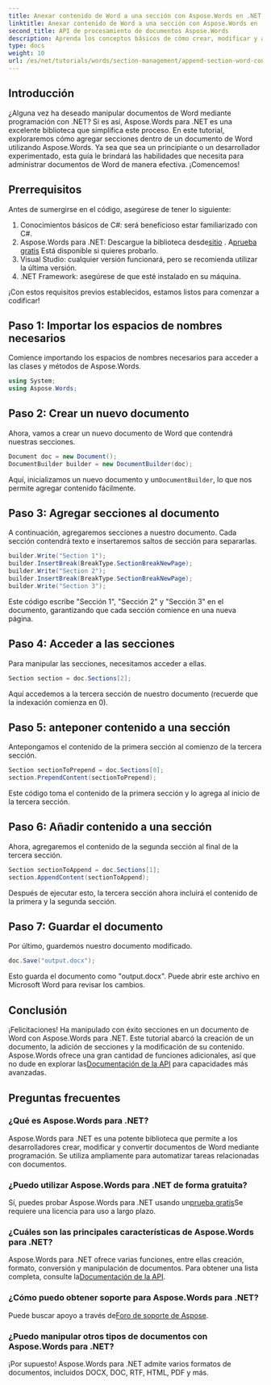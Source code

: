 ```yaml
---
title: Anexar contenido de Word a una sección con Aspose.Words en .NET
linktitle: Anexar contenido de Word a una sección con Aspose.Words en .NET
second_title: API de procesamiento de documentos Aspose.Words
description: Aprenda los conceptos básicos de cómo crear, modificar y agregar secciones en documentos de Word con ejemplos fáciles de seguir, perfectos tanto para principiantes como para desarrolladores experimentados.
type: docs
weight: 10
url: /es/net/tutorials/words/section-management/append-section-word-content/
---
```

## Introducción

¿Alguna vez ha deseado manipular documentos de Word mediante programación con .NET? Si es así, Aspose.Words para .NET es una excelente biblioteca que simplifica este proceso. En este tutorial, exploraremos cómo agregar secciones dentro de un documento de Word utilizando Aspose.Words. Ya sea que sea un principiante o un desarrollador experimentado, esta guía le brindará las habilidades que necesita para administrar documentos de Word de manera efectiva. ¡Comencemos!

## Prerrequisitos

Antes de sumergirse en el código, asegúrese de tener lo siguiente:

1. Conocimientos básicos de C#: será beneficioso estar familiarizado con C#.
2.  Aspose.Words para .NET: Descargue la biblioteca desde[sitio](https://releases.aspose.com/words/net/) . A[prueba gratis](https://releases.aspose.com/) Está disponible si quieres probarlo.
3. Visual Studio: cualquier versión funcionará, pero se recomienda utilizar la última versión.
4. .NET Framework: asegúrese de que esté instalado en su máquina.

¡Con estos requisitos previos establecidos, estamos listos para comenzar a codificar!

## Paso 1: Importar los espacios de nombres necesarios

Comience importando los espacios de nombres necesarios para acceder a las clases y métodos de Aspose.Words.

```csharp
using System;
using Aspose.Words;
```

## Paso 2: Crear un nuevo documento

Ahora, vamos a crear un nuevo documento de Word que contendrá nuestras secciones.

```csharp
Document doc = new Document();
DocumentBuilder builder = new DocumentBuilder(doc);
```

Aquí, inicializamos un nuevo documento y un`DocumentBuilder`, lo que nos permite agregar contenido fácilmente.

## Paso 3: Agregar secciones al documento

A continuación, agregaremos secciones a nuestro documento. Cada sección contendrá texto e insertaremos saltos de sección para separarlas.

```csharp
builder.Write("Section 1");
builder.InsertBreak(BreakType.SectionBreakNewPage);
builder.Write("Section 2");
builder.InsertBreak(BreakType.SectionBreakNewPage);
builder.Write("Section 3");
```

Este código escribe "Sección 1", "Sección 2" y "Sección 3" en el documento, garantizando que cada sección comience en una nueva página.

## Paso 4: Acceder a las secciones

Para manipular las secciones, necesitamos acceder a ellas.

```csharp
Section section = doc.Sections[2];
```

Aquí accedemos a la tercera sección de nuestro documento (recuerde que la indexación comienza en 0).

## Paso 5: anteponer contenido a una sección

Antepongamos el contenido de la primera sección al comienzo de la tercera sección.

```csharp
Section sectionToPrepend = doc.Sections[0];
section.PrependContent(sectionToPrepend);
```

Este código toma el contenido de la primera sección y lo agrega al inicio de la tercera sección.

## Paso 6: Añadir contenido a una sección

Ahora, agregaremos el contenido de la segunda sección al final de la tercera sección.

```csharp
Section sectionToAppend = doc.Sections[1];
section.AppendContent(sectionToAppend);
```

Después de ejecutar esto, la tercera sección ahora incluirá el contenido de la primera y la segunda sección.

## Paso 7: Guardar el documento

Por último, guardemos nuestro documento modificado.

```csharp
doc.Save("output.docx");
```

Esto guarda el documento como "output.docx". Puede abrir este archivo en Microsoft Word para revisar los cambios.

## Conclusión

 ¡Felicitaciones! Ha manipulado con éxito secciones en un documento de Word con Aspose.Words para .NET. Este tutorial abarcó la creación de un documento, la adición de secciones y la modificación de su contenido. Aspose.Words ofrece una gran cantidad de funciones adicionales, así que no dude en explorar las[Documentación de la API](https://reference.aspose.com/words/net/) para capacidades más avanzadas.

## Preguntas frecuentes

### ¿Qué es Aspose.Words para .NET?

Aspose.Words para .NET es una potente biblioteca que permite a los desarrolladores crear, modificar y convertir documentos de Word mediante programación. Se utiliza ampliamente para automatizar tareas relacionadas con documentos.

### ¿Puedo utilizar Aspose.Words para .NET de forma gratuita?

 Sí, puedes probar Aspose.Words para .NET usando un[prueba gratis](https://releases.aspose.com/)Se requiere una licencia para uso a largo plazo.

### ¿Cuáles son las principales características de Aspose.Words para .NET?

 Aspose.Words para .NET ofrece varias funciones, entre ellas creación, formato, conversión y manipulación de documentos. Para obtener una lista completa, consulte la[Documentación de la API](https://reference.aspose.com/words/net/).

### ¿Cómo puedo obtener soporte para Aspose.Words para .NET?

 Puede buscar apoyo a través de[Foro de soporte de Aspose](https://forum.aspose.com/c/words/8).

### ¿Puedo manipular otros tipos de documentos con Aspose.Words para .NET?

¡Por supuesto! Aspose.Words para .NET admite varios formatos de documentos, incluidos DOCX, DOC, RTF, HTML, PDF y más.